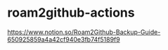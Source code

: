 # roam2github-actions
https://www.notion.so/Roam2Github-Backup-Guide-650925859a4a42cf940e3fb74f5189f9
